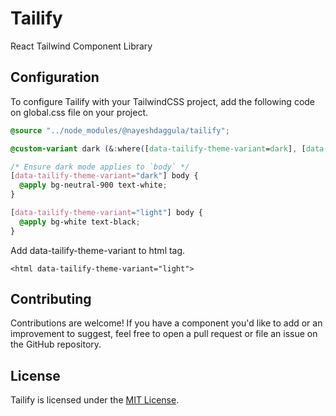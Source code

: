 # Tailify

React Tailwind Component Library

## Configuration

To configure Tailify with your TailwindCSS project, add the following code on global.css file on your project.

```global.css
@source "../node_modules/@nayeshdaggula/tailify";

@custom-variant dark (&:where([data-tailify-theme-variant=dark], [data-tailify-theme-variant=dark] *));

/* Ensure dark mode applies to `body` */
[data-tailify-theme-variant="dark"] body {
  @apply bg-neutral-900 text-white;
}

[data-tailify-theme-variant="light"] body {
  @apply bg-white text-black;
}
```

Add data-tailify-theme-variant to html tag.

```
<html data-tailify-theme-variant="light">
```


## Contributing

Contributions are welcome! If you have a component you'd like to add or an improvement to suggest, feel free to open a pull request or file an issue on the GitHub repository.

## License

Tailify is licensed under the [MIT License](LICENSE).

